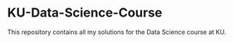 # KU-Data-Science-Course
This repository contains all my solutions for the Data Science course at KU.
